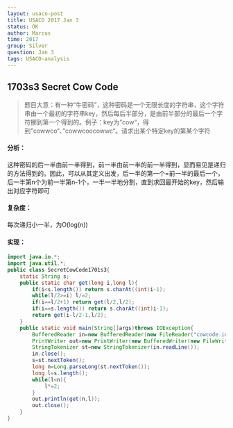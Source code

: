 ```yaml
---
layout: usaco-post
title: USACO 2017 Jan 3
status: OK
author: Marcus
time: 2017
group: Silver
question: Jan 3
tags: USACO-analysis
---
```


## 1703s3 Secret Cow Code

> 题目大意：有一种“牛密码”，这种密码是一个无限长度的字符串，这个字符串由一个最初的字符串key，然后每后半部分，是由前半部分的最后一个字符挪到第一个得到的。例子：key为”cow“，得到”cowwco“、”cowwcoocowwc“。请求出某个特定key的第某个字符

#### 分析：

这种密码的后一半由前一半得到，前一半由前一半的前一半得到，显而易见是递归的方法得到的。因此，可以从其定义出发，后一半的第一个=前一半的最后一个，后一半第n个为前一半第n-1个，一半一半地分割，直到求回最开始的key，然后输出对应字符即可

#### 复杂度：

每次递归小一半，为O(log(n))

#### 实现：

```java
import java.io.*;
import java.util.*;
public class SecretCowCode1701s3{
    static String s;
    public static char get(long i,long l){
        if(i<s.length()) return s.charAt((int)i-1);
        while(l/2>=i) l/=2;
        if(i==l/2+1) return get(l/2,l/2);
        if(i==s.length()) return s.charAt((int)i-1);
        return get(i-l/2-1,l/2);
    }
    public static void main(String[]args)throws IOException{
        BufferedReader in=new BufferedReader(new FileReader("cowcode.in"));
        PrintWriter out=new PrintWriter(new BufferedWriter(new FileWriter("cowcode.out")));
        StringTokenizer st=new StringTokenizer(in.readLine());
        in.close();
        s=st.nextToken();
        long n=Long.parseLong(st.nextToken());
        long l=s.length();
        while(l<n){
            l*=2;
        }
        out.println(get(n,l));
        out.close();
    }
}
```

